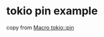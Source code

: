 # tokio pin example
copy from [Macro tokio::pin](https://docs.rs/tokio/1.13.0/tokio/macro.pin.html)
